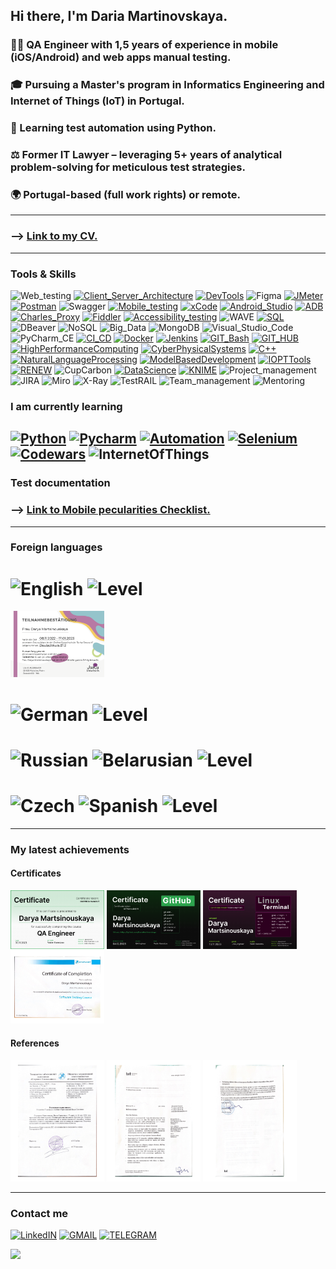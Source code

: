 ## Hi there, I'm Daria Martinovskaya.

### :woman_technologist: QA Engineer with 1,5 years of experience in mobile (iOS/Android) and web apps manual testing.

### :mortar_board: Pursuing a Master's program in Informatics Engineering and Internet of Things (IoT) in Portugal.

### :snake: Learning test automation using Python.

### ⚖️ Former IT Lawyer – leveraging 5+ years of analytical problem-solving for meticulous test strategies.
### 🌍 Portugal-based (full work rights) or remote.

---

### --> <a href="https://drive.google.com/file/d/1uNBnc-21bRaD1xjFpfyhEJ6b7KF1s-Rp/view?usp=share_link" target="_blank">Link to my CV.</a>

---

### Tools & Skills
![Web_testing](https://img.shields.io/badge/WEB_TESTING-grey?style=for-the-badge&logo=DEVTOOLS&logoColor=appveyor)
[![Client_Server_Architecture](https://img.shields.io/badge/Client_Server_Architecture-grey?style=for-the-badge&logo=DEVTOOLS&logoColor=appveyor)](https://github.com/DariaMartinovskaya/Client-Server)
[![DevTools](https://img.shields.io/badge/DEVTOOLS-grey?style=for-the-badge&logo=DEVTOOLS&logoColor=appveyor)](https://www.github.com/DariaMartinovskaya/DevTools)
![Figma](https://img.shields.io/badge/Figma-grey?style=for-the-badge&logo=Figma&logoColor=appveyor)
[![JMeter](https://img.shields.io/badge/JMETER-grey?style=for-the-badge&logo=JMETER&logoColor=appveyor)](https://www.github.com/DariaMartinovskaya/JMeter)
[![Postman](https://img.shields.io/badge/POSTMAN-grey?style=for-the-badge&logo=POSTMAN&logoColor=appveyor)](https://www.github.com/DariaMartinovskaya/Postman)
![Swagger](https://img.shields.io/badge/SWAGGER-grey?style=for-the-badge&logo=SWAGGER&logoColor=appveyor)
[![Mobile_testing](https://img.shields.io/badge/MOBILE_TESTING-grey?style=for-the-badge&logo=DEVTOOLS&logoColor=appveyor)](https://www.github.com/DariaMartinovskaya/Mobile_testing)
[![xCode](https://img.shields.io/badge/XCode-grey?style=for-the-badge&logo=XCODE&logoColor=appveyor)](https://github.com/DariaMartinovskaya/XCode)
[![Android_Studio](https://img.shields.io/badge/Android_Studio-grey?style=for-the-badge&logo=ANDROIDSTUDIO&logoColor=appveyor)](https://github.com/DariaMartinovskaya/Android_Studio)
[![ADB](https://img.shields.io/badge/ADB-grey?style=for-the-badge&logo=ADB&logoColor=appveyor)](https://github.com/DariaMartinovskaya/ADB)
[![Charles_Proxy](https://img.shields.io/badge/CHARLES_PROXY-grey?style=for-the-badge&logo=CHARLESPROXY&logoColor=appveyor)](https://github.com/DariaMartinovskaya/Charles_Proxy)
[![Fiddler](https://img.shields.io/badge/Fiddler-grey?style=for-the-badge&logo=FIDDLER&logoColor=appveyor)](https://github.com/DariaMartinovskaya/Fiddler/tree/main)
[![Accessibility_testing](https://img.shields.io/badge/ACCESSIBILITY_TESTING-grey?style=for-the-badge&logo=ACCESSIBILITY&logoColor=appveyor)](https://github.com/DariaMartinovskaya/Accessibility_testing)
![WAVE](https://img.shields.io/badge/WAVE-grey?style=for-the-badge&logo=WAVE&logoColor=appveyor)
[![SQL](https://img.shields.io/badge/SQL-grey?style=for-the-badge&logo=SQL&logoColor=appveyor)](https://www.github.com/DariaMartinovskaya/SQL)
![DBeaver](https://img.shields.io/badge/DBeaver-grey?style=for-the-badge&logo=DBEAVER&logoColor=appveyor)
![NoSQL](https://img.shields.io/badge/NoSQL-grey?style=for-the-badge&logo=NoSQL&logoColor=appveyor)
![Big_Data](https://img.shields.io/badge/Big_data-grey?style=for-the-badge&logo=Big_data&logoColor=appveyor)
![MongoDB](https://img.shields.io/badge/MongoDB-grey?style=for-the-badge&logo=MongoDB&logoColor=appveyor)
![Visual_Studio_Code](https://img.shields.io/badge/Visual_Studio_Code-grey?style=for-the-badge&logo=VISUALSTUDIOCODE&logoColor=appveyor)
![PyCharm_CE](https://img.shields.io/badge/PyCharm_CE-grey?style=for-the-badge&logo=PyCharmCE&logoColor=appveyor)
[![CI_CD](https://img.shields.io/badge/CI_CD-grey?style=for-the-badge&logo=CI_CD&logoColor=appveyor)](https://github.com/DariaMartinovskaya/CI-CD-Docker-Jenkins)
[![Docker](https://img.shields.io/badge/Docker-grey?style=for-the-badge&logo=Docker&logoColor=appveyor)](https://github.com/DariaMartinovskaya/CI-CD-Docker-Jenkins)
[![Jenkins](https://img.shields.io/badge/Jenkins-grey?style=for-the-badge&logo=Jenkins&logoColor=appveyor)](https://github.com/DariaMartinovskaya/CI-CD-Docker-Jenkins)
[![GIT_Bash](https://img.shields.io/badge/GIT_BASH-grey?style=for-the-badge&logo=GIT&logoColor=appveyor)](https://www.github.com/DariaMartinovskaya/Terminal)
[![GIT_HUB](https://img.shields.io/badge/GIT_HUB-grey?style=for-the-badge&logo=GITHUB&logoColor=appveyor)](https://www.github.com/DariaMartinovskaya/Git)
[![HighPerformanceComputing](https://img.shields.io/badge/High_performance_computing-grey?style=for-the-badge&logo=HighPerformanceComputing&logoColor=appveyor)](https://github.com/DariaMartinovskaya/HPC)
[![CyberPhysicalSystems](https://img.shields.io/badge/Cyber_Physical_Systems-grey?style=for-the-badge&logo=CyberPhysical_systems&logoColor=appveyor)](https://github.com/DariaMartinovskaya/Cyber_Physical_Systems)
[![C++](https://img.shields.io/badge/C++-grey?style=for-the-badge&logo=C++&logoColor=appveyor)](https://github.com/DariaMartinovskaya/HPC)
[![NaturalLanguageProcessing](https://img.shields.io/badge/Natural_Language_processing-grey?style=for-the-badge&logo=NaturalLanguageProcessing&logoColor=appveyor)](https://github.com/DariaMartinovskaya/Python_Natural_Language_Processing)
[![ModelBasedDevelopment](https://img.shields.io/badge/Model_Based_Development-grey?style=for-the-badge&logo=Modelbaseddevelopment&logoColor=appveyor)](https://github.com/DariaMartinovskaya/Model-based_development)
[![IOPTTools](https://img.shields.io/badge/IOPT_Tools-grey?style=for-the-badge&logo=IOPT_Tools&logoColor=appveyor)](https://github.com/DariaMartinovskaya/Model-based_development)
[![RENEW](https://img.shields.io/badge/RENEW-grey?style=for-the-badge&logo=RENEWs&logoColor=appveyor)](https://github.com/DariaMartinovskaya/Model-based_development)
![CupCarbon](https://img.shields.io/badge/Cup_Carbon-grey?style=for-the-badge&logo=CupCarbon&logoColor=appveyor)
[![DataScience](https://img.shields.io/badge/Data_Science-grey?style=for-the-badge&logo=Data_Science&logoColor=appveyor)](https://github.com/DariaMartinovskaya/Data_Science)
[![KNIME](https://img.shields.io/badge/KNIME-grey?style=for-the-badge&logo=KNIME&logoColor=appveyor)](https://github.com/DariaMartinovskaya/Data_Science)
![Project_management](https://img.shields.io/badge/Project_management-grey?style=for-the-badge&logo=Project_Management&logoColor=appveyor)
![JIRA](https://img.shields.io/badge/JIRA-grey?style=for-the-badge&logo=JIRA&logoColor=appveyor)
![Miro](https://img.shields.io/badge/Miro-grey?style=for-the-badge&logo=Miro&logoColor=appveyor)
![X-Ray](https://img.shields.io/badge/XRay-grey?style=for-the-badge&logo=XRay&logoColor=appveyor)
![TestRAIL](https://img.shields.io/badge/TestRAIL-grey?style=for-the-badge&logo=TESTRAIL&logoColor=appveyor)
![Team_management](https://img.shields.io/badge/Team_management-grey?style=for-the-badge&logo=Team_Management&logoColor=appveyor)
![Mentoring](https://img.shields.io/badge/Mentoring-grey?style=for-the-badge&logo=Mentoring&logoColor=appveyor)

### I am currently learning
[![Python](https://img.shields.io/badge/Python-grey?style=for-the-badge&logo=PYTHON&logoColor=appveyor)](https://github.com/DariaMartinovskaya/Python)
[![Pycharm](https://img.shields.io/badge/Pycharm-grey?style=for-the-badge&logo=PYCHARM&logoColor=appveyor)](https://github.com/DariaMartinovskaya/Python)
[![Automation](https://img.shields.io/badge/Automation-grey?style=for-the-badge&logo=AUTOMATION&logoColor=appveyor)](https://github.com/DariaMartinovskaya/Python)
[![Selenium](https://img.shields.io/badge/Selenium-grey?style=for-the-badge&logo=SELENIUM&logoColor=appveyor)](https://github.com/DariaMartinovskaya/Selenium_autotests_practice)
[![Codewars](https://img.shields.io/badge/Codewars-grey?style=for-the-badge&logo=Codewars&logoColor=appveyor)](https://www.codewars.com/users/DariaMartinovskaya)
![InternetOfThings](https://img.shields.io/badge/Internet_Of_Things-grey?style=for-the-badge&logo=Internet_Of_Things&logoColor=appveyor)
---

### Test documentation
### --> <a href="https://drive.google.com/file/d/1AYdWaRW5IzIagibxGWJoQG2crXA0F4E8/view?usp=sharing" target="_blank">Link to Mobile pecularities Checklist.</a>

---

### Foreign languages
# ![English](https://img.shields.io/badge/English-grey?style=for-the-badge&logo=english&logoColor=appveyor) ![Level](https://img.shields.io/badge/full_Professional_proficiency-lightgrey?style=for-the-badge&logo=english&logoColor=appveyor) 
<a href="https://github.com/DariaMartinovskaya/Certificates_and_References/blob/main/2023-01-17%20Deutschkurs%20B1.2%20OnlineSprachschule%20JuKu-Deutsch.png" target="_blank" rel="noreferrer"><img src="https://github.com/DariaMartinovskaya/Certificates_and_References/blob/main/2023-01-17%20Deutschkurs%20B1.2%20OnlineSprachschule%20JuKu-Deutsch.png" alt="Deutschkurs_B1.2" width="150"></a>
# ![German](https://img.shields.io/badge/German-grey?style=for-the-badge&logo=english&logoColor=appveyor) ![Level](https://img.shields.io/badge/General_Professional_proficiency-lightgrey?style=for-the-badge&logo=english&logoColor=appveyor) 
# ![Russian](https://img.shields.io/badge/russian-grey?style=for-the-badge&logo=english&logoColor=appveyor) ![Belarusian](https://img.shields.io/badge/Belarusian-grey?style=for-the-badge&logo=english&logoColor=appveyor) ![Level](https://img.shields.io/badge/Native-lightgrey?style=for-the-badge&logo=english&logoColor=appveyor) 
# ![Czech](https://img.shields.io/badge/Czech-grey?style=for-the-badge&logo=english&logoColor=appveyor) ![Spanish](https://img.shields.io/badge/Spanish-grey?style=for-the-badge&logo=english&logoColor=appveyor) ![Level](https://img.shields.io/badge/ELEMENTARY_PROFICIENCY-lightgrey?style=for-the-badge&logo=english&logoColor=appveyor) 

---

### My latest achievements
#### Certificates
<div>
<a href="https://github.com/DariaMartinovskaya/Certificates_and_References/blob/main/Certificate_Darya%20Martsinouskaya_CUR.png" target="_blank" rel="noreferrer"><img src="https://github.com/DariaMartinovskaya/Certificates_and_References/blob/main/Certificate_Darya%20Martsinouskaya_CUR.png" alt="CUR" width="150"></a>
<a href="https://github.com/DariaMartinovskaya/Certificates_and_References/blob/main/Certificate_Darya%20Martsinouskaya_Git.png" target="_blank" rel="noreferrer"><img src="https://github.com/DariaMartinovskaya/Certificates_and_References/blob/main/Certificate_Darya%20Martsinouskaya_Git.png" alt="Git" width="150"></a>
<a href="https://github.com/DariaMartinovskaya/Certificates_and_References/blob/main/Certificate_Darya%20Martsinouskaya_Terminal.png" target="_blank" rel="noreferrer"><img src="https://github.com/DariaMartinovskaya/Certificates_and_References/blob/main/Certificate_Darya%20Martsinouskaya_Terminal.png" alt="Terminal" width="150"></a>
<a href="https://github.com/DariaMartinovskaya/Certificates_and_References/blob/main/2023-05-16%20Software%20Testing%20Courses%20Stormnet%20IT-Academy%20Certificate%20EN.png" target="_blank" rel="noreferrer"><img src="https://github.com/DariaMartinovskaya/Certificates_and_References/blob/main/2023-05-16%20Software%20Testing%20Courses%20Stormnet%20IT-Academy%20Certificate%20EN.png" alt="Certificate IT_Academy completion" width="150"></a> 

#### References
<div>
<a href="https://github.com/DariaMartinovskaya/Certificates_and_References/blob/main/2023-05-16%20Reference%20letter%20IT-Academy%20Stormnet%20Technolodgies.png" target="_blank" rel="noreferrer"><img src="https://github.com/DariaMartinovskaya/Certificates_and_References/blob/main/2023-05-16%20Reference%20letter%20IT-Academy%20Stormnet%20Technolodgies.png" alt="Reference letter IT_Academy" width="150"></a>
<a href="https://github.com/DariaMartinovskaya/Certificates_and_References/blob/main/2024-01-31%20Reference%20Letter%20bnt%20DM-1.png" target="_blank" rel="noreferrer"><img src="https://github.com/DariaMartinovskaya/Certificates_and_References/blob/main/2024-01-31%20Reference%20Letter%20bnt%20DM-1.png" alt="bnt_Reference_letter_1" width="150"></a>
<a href="https://github.com/DariaMartinovskaya/Certificates_and_References/blob/main/2024-01-31%20Reference%20Letter%20bnt%20DM-2.png" target="_blank" rel="noreferrer"><img src="https://github.com/DariaMartinovskaya/Certificates_and_References/blob/main/2024-01-31%20Reference%20Letter%20bnt%20DM-2.png" alt="bnt_Reference_letter_2" width="150"></a>

---

### Contact me
[![LinkedIN](https://img.shields.io/badge/LinkedIN-grey?style=for-the-badge&logo=LinkedIN&logoColor=appveyor)](https://www.linkedin.com/in/daria-martinovskaya)
[![GMAIL](https://img.shields.io/badge/GMAIL-grey?style=for-the-badge&logo=GMAIL&logoColor=appveyor)](mailto:daria.martinovskaya@gmail.com)
[![TELEGRAM](https://img.shields.io/badge/Telegram-grey?style=for-the-badge&logo=Telegram&logoColor=appveyor)](https://t.me/daria_martinovskaya)

![](https://komarev.com/ghpvc/?username=DariaMartinovskaya)


